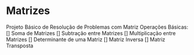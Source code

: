 # Matrizes
Projeto Básico de Resolução de Problemas com Matriz
Operações Básicas:
[] Soma de Matrizes
[] Subtração entre Matrizes
[] Multiplicação entre Matrizes
[] Determinante de uma Matriz
[] Matriz Inversa
[] Matriz Transposta
